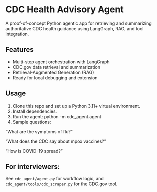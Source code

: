 # CDC Health Advisory Agent

A proof-of-concept Python agentic app for retrieving and summarizing authoritative CDC health guidance using LangGraph, RAG, and tool integration.

## Features
- Multi-step agent orchestration with LangGraph
- CDC.gov data retrieval and summarization
- Retrieval-Augmented Generation (RAG)
- Ready for local debugging and extension

## Usage
1. Clone this repo and set up a Python 3.11+ virtual environment.
2. Install dependencies.
3. Run the agent: python -m cdc_agent.agent
4. Sample questions:

“What are the symptoms of flu?”

“What does the CDC say about mpox vaccines?”

“How is COVID-19 spread?”

## For interviewers:  
See `cdc_agent/agent.py` for workflow logic, and `cdc_agent/tools/cdc_scraper.py` for the CDC.gov tool.

